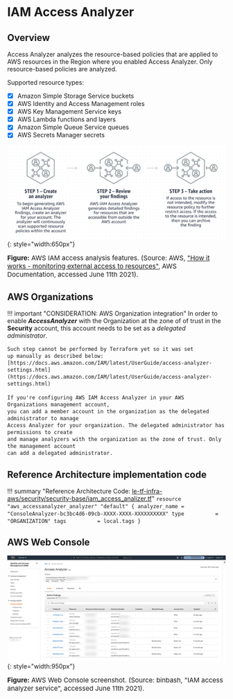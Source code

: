 # IAM Access Analyzer

## Overview
Access Analyzer analyzes the resource-based policies that are applied to AWS resources in the 
Region where you enabled Access Analyzer. Only resource-based policies are analyzed. 

Supported resource types:

- [x] Amazon Simple Storage Service buckets
- [x] AWS Identity and Access Management roles
- [x] AWS Key Management Service keys
- [x] AWS Lambda functions and layers
- [x] Amazon Simple Queue Service queues
- [x] AWS Secrets Manager secrets

![leverage-vpn](/assets/images/diagrams/aws-iam-access-analyzer.png "Leverage"){: style="width:650px"}
<figcaption style="font-size:15px">
<b>Figure:</b> AWS IAM access analysis features.
(Source: AWS, 
<a href="https://aws.amazon.com/iam/user-guide/analyze-access/">
"How it works - monitoring external access to resources"</a>,
AWS Documentation, accessed June 11th 2021).
</figcaption>

## AWS Organizations
!!! important "CONSIDERATION: AWS Organization integration"
    In order to enable ***AccessAnalyzer*** with the Organization at the zone of
    of trust in the **Security** account, this account needs to be set as a *delegated
    administrator*. 

    Such step cannot be performed by Terraform yet so it was set
    up manually as described below:
    [https://docs.aws.amazon.com/IAM/latest/UserGuide/access-analyzer-settings.html](https://docs.aws.amazon.com/IAM/latest/UserGuide/access-analyzer-settings.html)
    
    If you're configuring AWS IAM Access Analyzer in your AWS Organizations management account, 
    you can add a member account in the organization as the delegated administrator to manage 
    Access Analyzer for your organization. The delegated administrator has permissions to create 
    and manage analyzers with the organization as the zone of trust. Only the management account 
    can add a delegated administrator.

## Reference Architecture implementation code
!!! summary "Reference Architecture Code: [le-tf-infra-aws/security/security-base/iam_access_analizer.tf](https://github.com/binbashar/le-tf-infra-aws/blob/03b282c483eb65eab05912adc98744415e83aa00/security/security-base/iam_access_analizer.tf)"
    <!-- TODO: Update -->
    ```
    resource "aws_accessanalyzer_analyzer" "default" {
        analyzer_name = "ConsoleAnalyzer-bc3bc4d6-09cb-XXXX-XXXX-XXXXXXXXXX"
        type          = "ORGANIZATION"
        tags          = local.tags
    }
    ```

## AWS Web Console 
![leverage-security-iam](/assets/images/screenshots/aws-iam-access-analyzer.png "Leverage"){: style="width:950px"}
<figcaption style="font-size:15px">
<b>Figure:</b> AWS Web Console screenshot.
(Source: binbash, "IAM access analyzer service", accessed June 11th 2021).
</figcaption>
